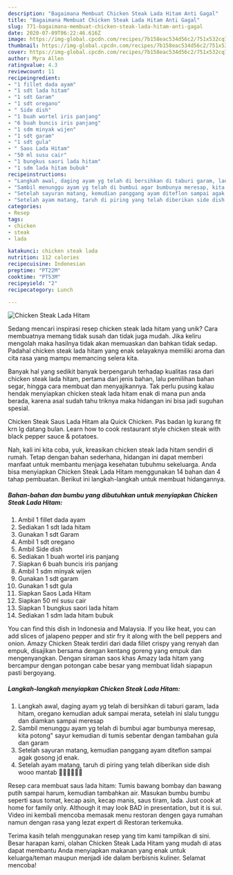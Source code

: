 ```yaml
---
description: "Bagaimana Membuat Chicken Steak Lada Hitam Anti Gagal"
title: "Bagaimana Membuat Chicken Steak Lada Hitam Anti Gagal"
slug: 771-bagaimana-membuat-chicken-steak-lada-hitam-anti-gagal
date: 2020-07-09T06:22:46.616Z
image: https://img-global.cpcdn.com/recipes/7b158eac534d56c2/751x532cq70/chicken-steak-lada-hitam-foto-resep-utama.jpg
thumbnail: https://img-global.cpcdn.com/recipes/7b158eac534d56c2/751x532cq70/chicken-steak-lada-hitam-foto-resep-utama.jpg
cover: https://img-global.cpcdn.com/recipes/7b158eac534d56c2/751x532cq70/chicken-steak-lada-hitam-foto-resep-utama.jpg
author: Myra Allen
ratingvalue: 4.3
reviewcount: 11
recipeingredient:
- "1 fillet dada ayam"
- "1 sdt lada hitam"
- "1 sdt Garam"
- "1 sdt oregano"
- " Side dish"
- "1 buah wortel iris panjang"
- "6 buah buncis iris panjang"
- "1 sdm minyak wijen"
- "1 sdt garam"
- "1 sdt gula"
- " Saos Lada Hitam"
- "50 ml susu cair"
- "1 bungkus saori lada hitam"
- "1 sdm lada hitam bubuk"
recipeinstructions:
- "Langkah awal, daging ayam yg telah di bersihkan di taburi garam, lada hitam, oregano kemudian aduk sampai merata, setelah ini slalu tunggu dan diamkan sampai meresap"
- "Sambil menunggu ayam yg telah di bumbui agar bumbunya meresap, kita potong&#34; sayur kemudian di tumis sebentar dengan tambahan gula dan garam"
- "Setelah sayuran matang, kemudian panggang ayam diteflon sampai agak gosong jd enak."
- "Setelah ayam matang, taruh di piring yang telah diberikan side dish wooo mantab 👍🏻👍🏻👍🏻"
categories:
- Resep
tags:
- chicken
- steak
- lada

katakunci: chicken steak lada 
nutrition: 112 calories
recipecuisine: Indonesian
preptime: "PT22M"
cooktime: "PT53M"
recipeyield: "2"
recipecategory: Lunch

---
```



![Chicken Steak Lada Hitam](https://img-global.cpcdn.com/recipes/7b158eac534d56c2/751x532cq70/chicken-steak-lada-hitam-foto-resep-utama.jpg)

Sedang mencari inspirasi resep chicken steak lada hitam yang unik? Cara membuatnya memang tidak susah dan tidak juga mudah. Jika keliru mengolah maka hasilnya tidak akan memuaskan dan bahkan tidak sedap. Padahal chicken steak lada hitam yang enak selayaknya memiliki aroma dan cita rasa yang mampu memancing selera kita.

Banyak hal yang sedikit banyak berpengaruh terhadap kualitas rasa dari chicken steak lada hitam, pertama dari jenis bahan, lalu pemilihan bahan segar, hingga cara membuat dan menyajikannya. Tak perlu pusing kalau hendak menyiapkan chicken steak lada hitam enak di mana pun anda berada, karena asal sudah tahu triknya maka hidangan ini bisa jadi suguhan spesial.

Chicken Steak Saus Lada Hitam ala Quick Chicken. Pas badan lg kurang fit krn lg datang bulan. Learn how to cook restaurant style chicken steak with black pepper sauce &amp; potatoes.


Nah, kali ini kita coba, yuk, kreasikan chicken steak lada hitam sendiri di rumah. Tetap dengan bahan sederhana, hidangan ini dapat memberi manfaat untuk membantu menjaga kesehatan tubuhmu sekeluarga. Anda bisa menyiapkan Chicken Steak Lada Hitam menggunakan 14 bahan dan 4 tahap pembuatan. Berikut ini langkah-langkah untuk membuat hidangannya.

<!--inarticleads1-->

##### Bahan-bahan dan bumbu yang dibutuhkan untuk menyiapkan Chicken Steak Lada Hitam:

1. Ambil 1 fillet dada ayam
1. Sediakan 1 sdt lada hitam
1. Gunakan 1 sdt Garam
1. Ambil 1 sdt oregano
1. Ambil  Side dish
1. Sediakan 1 buah wortel iris panjang
1. Siapkan 6 buah buncis iris panjang
1. Ambil 1 sdm minyak wijen
1. Gunakan 1 sdt garam
1. Gunakan 1 sdt gula
1. Siapkan  Saos Lada Hitam
1. Siapkan 50 ml susu cair
1. Siapkan 1 bungkus saori lada hitam
1. Sediakan 1 sdm lada hitam bubuk


You can find this dish in Indonesia and Malaysia. If you like heat, you can add slices of jalapeno pepper and stir fry it along with the bell peppers and onion. Amazy Chicken Steak terdiri dari dada fillet crispy yang renyah dan empuk, disajikan bersama dengan kentang goreng yang empuk dan mengenyangkan. Dengan siraman saos khas Amazy lada hitam yang bercampur dengan potongan cabe besar yang membuat lidah siapapun pasti bergoyang. 

<!--inarticleads2-->

##### Langkah-langkah menyiapkan Chicken Steak Lada Hitam:

1. Langkah awal, daging ayam yg telah di bersihkan di taburi garam, lada hitam, oregano kemudian aduk sampai merata, setelah ini slalu tunggu dan diamkan sampai meresap
1. Sambil menunggu ayam yg telah di bumbui agar bumbunya meresap, kita potong&#34; sayur kemudian di tumis sebentar dengan tambahan gula dan garam
1. Setelah sayuran matang, kemudian panggang ayam diteflon sampai agak gosong jd enak.
1. Setelah ayam matang, taruh di piring yang telah diberikan side dish wooo mantab 👍🏻👍🏻👍🏻


Resep cara membuat saus lada hitam: Tumis bawang bombay dan bawang putih sampai harum, kemudian tambahkan air. Masukan bumbu bumbu seperti saus tomat, kecap asin, kecap manis, saus tiram, lada. Just cook at home for family only. Although it may look BAD in presentation, but it is sui. Video ini kembali mencoba memasak menu restoran dengen gaya rumahan namun dengan rasa yang lezat expert di Restoran terkemuka. 

Terima kasih telah menggunakan resep yang tim kami tampilkan di sini. Besar harapan kami, olahan Chicken Steak Lada Hitam yang mudah di atas dapat membantu Anda menyiapkan makanan yang enak untuk keluarga/teman maupun menjadi ide dalam berbisnis kuliner. Selamat mencoba!
